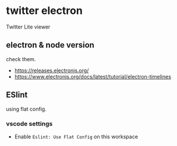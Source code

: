 twitter electron
====

Twitter Lite viewer

## electron & node version

check them.

- https://releases.electronjs.org/
- https://www.electronjs.org/docs/latest/tutorial/electron-timelines

## ESlint

using flat config.

### vscode settings

- Enable `Eslint: Use Flat Config` on this workspace
